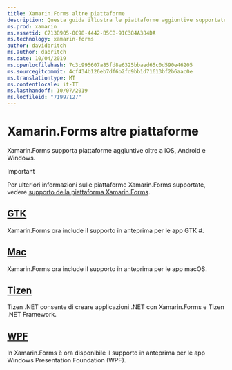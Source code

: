 ```yaml
---
title: Xamarin.Forms altre piattaforme
description: Questa guida illustra le piattaforme aggiuntive supportate da Xamarin.Forms.
ms.prod: xamarin
ms.assetid: C713B905-0C98-4442-B5CB-91C384A384DA
ms.technology: xamarin-forms
author: davidbritch
ms.author: dabritch
ms.date: 10/04/2019
ms.openlocfilehash: 7c3c995607a85fd8e6325bbaed65c0d590e46205
ms.sourcegitcommit: 4cf434b126eb7df6b2fd9bb1d71613bf2b6aac0e
ms.translationtype: MT
ms.contentlocale: it-IT
ms.lasthandoff: 10/07/2019
ms.locfileid: "71997127"
---
```

# <a name="xamarinforms-other-platforms"></a>Xamarin.Forms altre piattaforme

Xamarin.Forms supporta piattaforme aggiuntive oltre a iOS, Android e Windows.

> [!IMPORTANT]
> Per ulteriori informazioni sulle piattaforme Xamarin.Forms supportate, vedere [supporto della piattaforma Xamarin.Forms](https://github.com/xamarin/Xamarin.Forms/wiki/Platform-Support).

## <a name="gtkgtkmd"></a>[GTK](gtk.md)

Xamarin.Forms ora include il supporto in anteprima per le app GTK #.

## <a name="macmacmd"></a>[Mac](mac.md)

Xamarin.Forms ora include il supporto in anteprima per le app macOS.

## <a name="tizentizenmd"></a>[Tizen](tizen.md)

Tizen .NET consente di creare applicazioni .NET con Xamarin.Forms e Tizen .NET Framework.

## <a name="wpfwpfmd"></a>[WPF](wpf.md)

In Xamarin.Forms è ora disponibile il supporto in anteprima per le app Windows Presentation Foundation (WPF).
